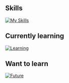 ## Skills

[![My Skills](https://skillicons.dev/icons?i=c,cpp,arduino,java,js,html,nodejs,docker,grafana,mysql,postman)](https://skillicons.dev)

## Currently learning

[![Learning](https://skillicons.dev/icons?i=py,opencv,ai,haskell,nginx,ps)](https://skillicons.dev)

## Want to learn

[![Future](https://skillicons.dev/icons?i=linux,ts,git,css)](https://skillicons.dev)
